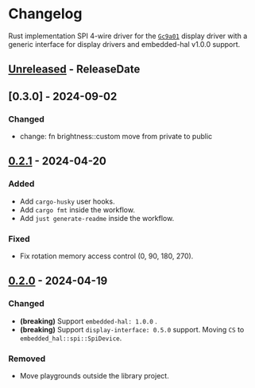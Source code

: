 # Changelog

Rust implementation SPI 4-wire driver for the [`Gc9a01`](https://crates.io/crates/gc9a01-rs) display driver with a generic interface for display drivers and embedded-hal v1.0.0 support.

<!-- next-header -->

## [Unreleased] - ReleaseDate

## [0.3.0] - 2024-09-02

### Changed

- change: fn brightness::custom move from private to public

## [0.2.1] - 2024-04-20

### Added

- Add `cargo-husky` user hooks.
- Add `cargo fmt` inside the workflow.
- Add `just generate-readme` inside the workflow.

### Fixed

- Fix rotation memory access control (0, 90, 180, 270).

## [0.2.0] - 2024-04-19

### Changed

- __(breaking)__ Support `embedded-hal: 1.0.0` .
- __(breaking)__ Support `display-interface: 0.5.0` support. Moving `CS` to `embedded_hal::spi::SpiDevice`.

### Removed

- Move playgrounds outside the library project.

<!-- next-url -->
[unreleased]: https://github.com/IniterWorker/gc9a01/compare/0.2.1...HEAD

[0.2.1]: https://github.com/IniterWorker/gc9a01/compare/0.2.0...0.2.1
[0.2.0]: https://github.com/IniterWorker/gc9a01/compare/0.1.0...0.2.0